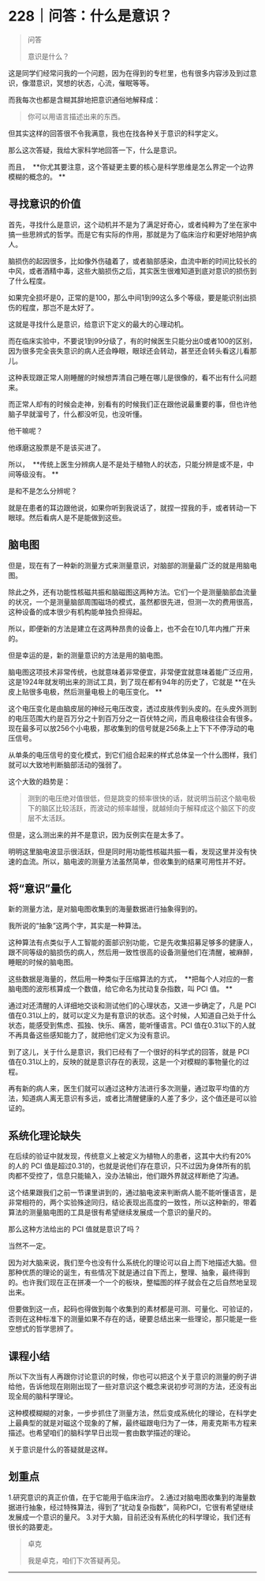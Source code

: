 # 228｜问答：什么是意识？

> 问答
> 
> 意识是什么？

这是同学们经常问我的一个问题，因为在得到的专栏里，也有很多内容涉及到过意识，像潜意识，冥想的状态，心流，催眠等等。

而我每次也都是含糊其辞地把意识通俗地解释成：

> 你可以用语言描述出来的东西。

但其实这样的回答很不令我满意，我也在找各种关于意识的科学定义。

那么这次答疑，我给大家科学地回答一下，什么是意识。

而且，  **你尤其要注意，这个答疑更主要的核心是科学思维是怎么界定一个边界模糊的概念的。 **

## 寻找意识的价值

首先，寻找什么是意识，这个动机并不是为了满足好奇心，或者纯粹为了坐在家中搞一些思辨式的哲学。而是它有实际的作用，那就是为了临床治疗和更好地陪护病人。

脑损伤的起因很多，比如像外伤磕着了，或者脑部感染，血流中断的时间比较长的中风，或者酒精中毒，这些大脑损伤之后，其实医生很难知道到底对意识的损伤到了什么程度。

如果完全损坏是0，正常的是100，那么中间1到99这么多个等级，要是能识别出损伤的程度，那岂不是太好了。

这就是寻找什么是意识，给意识下定义的最大的心理动机。

而在临床实验中，不要说1到99分级了，有的时候医生只能分出0或者100的区别，因为很多完全丧失意识的病人还会睁眼，眼球还会转动，甚至还会转头看这儿看那儿。

这种表现跟正常人刚睡醒的时候想弄清自己睡在哪儿是很像的，看不出有什么问题来。

而正常人却有的时候会走神，别看有的时候我们正在跟他说最重要的事，但也许他脑子早就溜号了，什么都没听见，也没听懂。

他干嘛呢？

他琢磨这股票是不是该买进了。

所以，  **传统上医生分辨病人是不是处于植物人的状态，只能分辨是或不是，中间等级没有。 **

是和不是怎么分辨呢？

就是在患者的耳边跟他说，如果你听到我说话了，就捏一捏我的手，或者转动一下眼球。然后看病人是不是能做到这些。

## 脑电图

但是，现在有了一种新的测量方式来测量意识，对脑部的测量最广泛的就是用脑电图。

除此之外，还有功能性核磁共振和脑磁图这两种方法。它们一个是测量脑部血流量的状况，一个是测量脑部周围磁场的模式，虽然都很先进，但测一次的费用很高，这种设备的成本很少有机构能单独负担得起。

所以，即便新的方法是建立在这两种昂贵的设备上，也不会在10几年内推广开来的。

但是幸运的是，新的测量意识的方法是用的脑电图。

脑电图这项技术非常传统，也就意味着非常便宜，非常便宜就意味着能广泛应用，这是1924年就发明出来的测试工具，到了现在都有94年的历史了，它就是 **在头皮上贴很多电极，然后测量电极上的电压变化。 **

这个电压变化是由脑皮层的神经元电压改变，透过皮肤传到头皮的。在头皮外测到的电压范围大约是百万分之十到百万分之一百伏特之间，而且电极往往会有很多。现在最多可以放256个小电极，那收集到的信号就是256条上上下下不停浮动的电压信号。

从单条的电压信号的变化模式，到它们组合起来的样式总体呈一个什么图样，我们就可以大致地判断脑部活动的强弱了。

这个大致的趋势是：

> 测到的电压绝对值很低，但是跳变的频率很快的话，就说明当前这个脑电极下的脑区比较活跃，而波动的频率越慢，就越倾向于解释成这个脑区下的皮层不太活跃。

但是，这么测出来的并不是意识，因为反例实在是太多了。

明明这里脑电波显示很活跃，但是同时用功能性核磁共振一看，发现这里并没有快速的血流。所以，脑电波的测量方法虽然简单，但收集到的结果可用性并不好。

## 将“意识”量化

新的测量方法，是对脑电图收集到的海量数据进行抽象得到的。

我所说的“抽象”这两个字，其实是一种算法。

这种算法有点类似于人工智能的面部识别功能，它是先收集招募足够多的健康人，跟不同等级的脑损伤的病人，然后用一致性很高的设备测量他们在清醒，被麻醉，睡眠的时候的脑电图。

这些数据是海量的，然后用一种类似于压缩算法的方式，  **把每个人对应的一套脑电图的波形核算成一个数值，给它命名为扰动复杂指数，叫 PCI 值。 **

通过对还清醒的人详细地交谈和测试他们的心理状态，又进一步确定了，凡是 PCI 值在0.31以上的，就可以定义为是有意识的状态。这个时候，人知道自己处于什么状态，能感受到焦虑、孤独、快乐、痛苦，能听懂语言。PCI 值在0.31以下的人就不再具备这些感知能力了，就把他们定义为没有意识。

到了这儿，关于什么是意识，我们已经有了一个很好的科学式的回答，就是 PCI 值在0.31以上的，反映的就是意识存在的表现，这是一个对模糊的事物量化的过程。

再有新的病人来，医生们就可以通过这种方法进行多次测量，通过取平均值的方法，知道病人离无意识有多远，或者比清醒健康的人差了多少，这个值还是可以验证的。

## 系统化理论缺失

在后续的验证中就发现，传统意义上被定义为植物人的患者，这其中大约有20%的人的 PCI 值是超过0.31的，也就是说他们存在意识，只不过因为身体所有的肌肉都不受控了，信息只能输入，没办法输出，他们跟外界就这样断绝了沟通。

这个结果跟我们之前一节课里讲到的，通过脑电波来判断病人能不能听懂语言，是非常相符的，两个实验殊途同归，结论表现出高度的一致性，所以这种新的，带着算法的测量脑电图的工具是很有希望继续发展成一个意识的量尺的。

那么这种方法给出的 PCI 值就是意识了吗？

当然不一定。

因为对大脑来说，我们至今也没有什么系统化的理论可以自上而下地描述大脑。但那种优质的理论的诞生，有些情况下就是通过自下而上，整理、抽象，最终得到的。也许我们现在正在拼凑一个一个的板块，整幅图的样子就会在之后自然地呈现出来。

但要做到这一点，起码也得做到每个收集到的素材都是可测、可量化、可验证的，否则在这种标准下的测量如果不存在的话，硬要总结出来一些理论，那只能是一些空想式的哲学思辨了。

## 课程小结

所以下次当有人再跟你讨论意识的时候，你也可以把这个关于意识的测量的例子讲给他，告诉他现在刚刚出现了一些对意识这个概念来说初步可测的方法，还没有出现全局的脑科学理论。

这种模模糊糊的对象，一步步抓住了测量方法，然后变成系统化的理论，在科学史上最典型的就是对磁这个现象的了解，最终磁跟电归为了一体，用麦克斯韦方程来描述。也希望咱们的脑科学早日出现一套由数学描述的理论。

关于意识是什么的答疑就是这样。

## 划重点

1.研究意识的真正价值，在于它能用于临床治疗。
2.通过对脑电图收集到的海量数据进行抽象，经过特殊算法，得到了“扰动复杂指数”，简称PCI，它很有希望继续发展成一个意识的量尺。
3.对于大脑，目前还没有系统化的科学理论，我们还有很长的路要走。

> 卓克
> 
> 我是卓克，咱们下次答疑再见。

---
